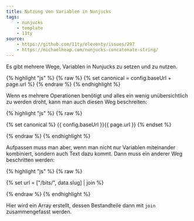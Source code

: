 ```yaml
---
title: Nutzung von Variablen in Nunjucks
tags:
    - nunjucks
    - template
    - 11ty
source:
    - https://github.com/11ty/eleventy/issues/297
    - https://michaelheap.com/nunjucks-concatenate-string/
---
```


Es gibt mehrere Wege, Variablen in Nunjucks zu setzen und zu nutzen.

{% highlight "js" %}
{% raw %}
{% set canonical = config.baseUrl + page.url %}
{% endraw %}
{% endhighlight %}

Wenn es mehrere Operationen benötigt und alles ein wenig unübersichtlich zu werden droht, kann man auch diesen Weg beschreiten:

{% highlight "js" %}
{% raw %}

{% set canonical %}
{{ config.baseUrl }}{{ page.url }}
{% endset %}

{% endraw %}
{% endhighlight %}

Aufpassen muss man aber, wenn man nicht nur Variablen miteinander kombiniert, sondern auch Text dazu kommt. Dann muss ein anderer Weg beschritten werden:

{% highlight "js" %}
{% raw %}

{% set url = ["/bits/", data.slug] | join %}

{% endraw %}
{% endhighlight %}

Hier wird ein Array erstellt, dessen Bestandteile dann mit ``join`` zusammengefasst werden.
